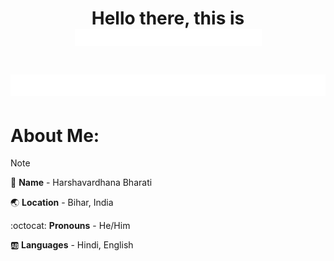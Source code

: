 <h1 align="center">Hello there, this is <img src="/assets/name2.gif" width="299"></h1>


<h1><img src="/assets/work2.gif"></h1>


# About Me:

> [!NOTE]
> :bust_in_silhouette: **Name** - Harshavardhana Bharati
> 
> :earth_asia: **Location** - Bihar, India
>
> :octocat: **Pronouns** - He/Him
>
> :ab: **Languages** - Hindi, English
